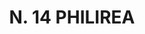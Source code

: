 ---
title: "N. 14 PHILIREA"
plant-name: "N. 14"
plant-number: "014"
plant-img1: "/assets/img/plant014_verso.jpg"
plant-img2: "/assets/img/plant014.jpg"
plant-xml: "/assets/xml/plant014.xml"
plant-title: "N. 14 PHILIREA"
plant-taxon-link: "http://www.worldfloraonline.org/taxon/wfo-4000029227"
plant-taxon-content: "[Phyllirea L.?]"
layout: single-xml
---